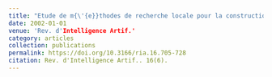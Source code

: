 ```yaml
---
title: "Etude de m{\'{e}}thodes de recherche locale pour la construction de bipartitions"
date: 2002-01-01
venue: 'Rev. d'Intelligence Artif.'
category: articles
collection: publications
permalink: https://doi.org/10.3166/ria.16.705-728
citation: Rev. d'Intelligence Artif.. 16(6).
---
```

